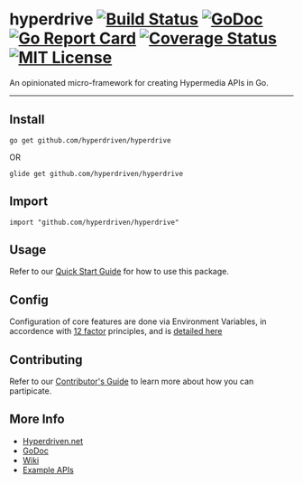 # hyperdrive [![Build Status](https://travis-ci.org/hyperdriven/hyperdrive.svg?branch=master)](https://travis-ci.org/hyperdriven/hyperdrive) [![GoDoc](https://godoc.org/github.com/hyperdriven/hyperdrive?status.svg)](https://godoc.org/github.com/hyperdriven/hyperdrive) [![Go Report Card](https://goreportcard.com/badge/github.com/hyperdriven/hyperdrive)](https://goreportcard.com/report/github.com/hyperdriven/hyperdrive) [![Coverage Status](https://coveralls.io/repos/github/hyperdriven/hyperdrive/badge.svg)](https://coveralls.io/github/hyperdriven/hyperdrive) [![MIT License](https://img.shields.io/badge/license-MIT-blue.svg)](https://github.com/hyperdriven/hyperdrive/blob/master/LICENSE) 

An opinionated micro-framework for creating Hypermedia APIs in Go.

---

## Install

    go get github.com/hyperdriven/hyperdrive

OR

    glide get github.com/hyperdriven/hyperdrive
                                    
## Import

    import "github.com/hyperdriven/hyperdrive"
                               
## Usage
  
Refer to our [Quick Start Guide](https://hyperdriven.net/quick-start/) for how to use this package.
                                                                    
## Config                                                           

Configuration of core features are done via Environment Variables, in accordence with [12 factor](https://12factor.net/config) principles, and is [detailed here](https://hyperdriven.net/configuration/)

## Contributing

Refer to our [Contributor's Guide](https://hyperdriven.net/contributing/) to learn more about how you can partipicate.

## More Info

  - [Hyperdriven.net](https://hyperdriven.net/)
  - [GoDoc](https://godoc.org/github.com/hyperdriven/hyperdrive)
  - [Wiki](https://github.com/hyperdriven/hyperdrive/wiki)
  - [Example APIs](https://github.com/hyperdriven/hyperdrive-examples)
